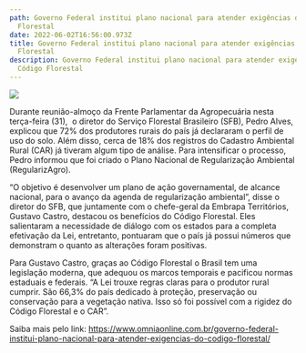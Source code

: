 ```yaml
---
path: Governo Federal institui plano nacional para atender exigências do Código
  Florestal
date: 2022-06-02T16:56:00.973Z
title: Governo Federal institui plano nacional para atender exigências do Código
  Florestal
description: Governo Federal institui plano nacional para atender exigências do
  Código Florestal
---
```

<!--StartFragment-->

![](https://www.omniaonline.com.br/wp-content/uploads/2022/06/Site-LinkedIn-Facebook-8-2.png)

Durante reunião-almoço da Frente Parlamentar da Agropecuária nesta terça-feira (31),  o diretor do Serviço Florestal Brasileiro (SFB), Pedro Alves, explicou que 72% dos produtores rurais do país já declararam o perfil de uso do solo. Além disso, cerca de 18% dos registros do Cadastro Ambiental Rural (CAR) já tiveram algum tipo de análise. Para intensificar o processo, Pedro informou que foi criado o Plano Nacional de Regularização Ambiental (RegularizAgro).

“O objetivo é desenvolver um plano de ação governamental, de alcance nacional, para o avanço da agenda de regularização ambiental”, disse o diretor do SFB, que juntamente com o chefe-geral da Embrapa Territórios, Gustavo Castro, destacou os benefícios do Código Florestal. Eles salientaram a necessidade de diálogo com os estados para a completa efetivação da Lei, entretanto, pontuaram que o país já possui números que demonstram o quanto as alterações foram positivas.

Para Gustavo Castro, graças ao Código Florestal o Brasil tem uma legislação moderna, que adequou os marcos temporais e pacificou normas estaduais e federais. “A Lei trouxe regras claras para o produtor rural cumprir. São 66,3% do país dedicado à proteção, preservação ou conservação para a vegetação nativa. Isso só foi possível com a rigidez do Código Florestal e o CAR”.

Saiba mais pelo link: https://www.omniaonline.com.br/governo-federal-institui-plano-nacional-para-atender-exigencias-do-codigo-florestal/

<!--EndFragment-->